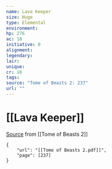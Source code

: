 ```yaml
---
name: Lava Keeper
size: Huge
type: Elemental
environment: 
hp: 276
ac: 18
initiative: 0
alignment: 
legendary: 
lair: 
unique: 
cr: 18
tags: 
source: "Tome of Beasts 2: 237"
url: ""
---
```

# [[Lava Keeper]]

[Source](zotero://open-pdf/library/items/9UQIAB6R?page=237) from [[Tome of Beasts 2]]

```pdf
{
	"url": "[[Tome of Beasts 2.pdf]]",
	"page": [237]
}
```

